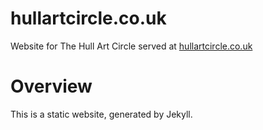 # hullartcircle.co.uk

Website for The Hull Art Circle served at [hullartcircle.co.uk](https://www.hullartci.co.uk)

# Overview

This is a static website, generated by Jekyll.
